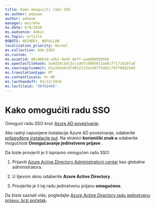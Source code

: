 ```yaml
---
title: Kako omogućiti radu SSO
ms.author: pebaum
author: pebaum
manager: mnirkhe
ms.date: 6/8/2018
ms.audience: Admin
ms.topic: article
ROBOTS: NOINDEX, NOFOLLOW
localization_priority: Normal
ms.collection: Adm_O365
ms.custom: ''
ms.assetid: 80c88b2d-adb1-4e45-8eff-aaa80403b5b6
ms.openlocfilehash: 5a6d34c5dc5cca307cd085011a88cf7171d207ad
ms.sourcegitcommit: 03a156a9c9740521155a30775492c7dff0982588
ms.translationtype: MT
ms.contentlocale: hr-HR
ms.lasthandoff: 03/22/2019
ms.locfileid: "30761445"
---
```

# <a name="how-to-enable-seamless-sso"></a>Kako omogućiti radu SSO

Omogući radu SSO kroz [Azure AD povezivanje](https://docs.microsoft.com/azure/active-directory/connect/active-directory-aadconnect).
  
Ako radnji napunjene instalacije Azure AD povezivanje, odaberite [prilagođene instalacije put](https://docs.microsoft.com/azure/active-directory/connect/active-directory-aadconnect-get-started-custom). Na stranici **korisnički znak u** odaberite mogućnost **Omogućavanje jedinstvene prijave** . 
  
Da biste provjerili je li ispravno omogućen radu SSO:
  
1. Prijaviti [Azure Active Directory Administrativni centar](https://aad.portal.azure.com) kao globalne administratora. 
    
2. U lijevom oknu odaberite **Azure Active Directory** . 
    
3. Provjerite je li taj radu jedinstvenu prijavu **omogućeno**.
    
Da biste saznali više, pogledajte [Azure Active Directory radu jedinstvenu prijavu: brzi početak](https://docs.microsoft.com/azure/active-directory/connect/active-directory-aadconnect-sso-quick-start).
  

